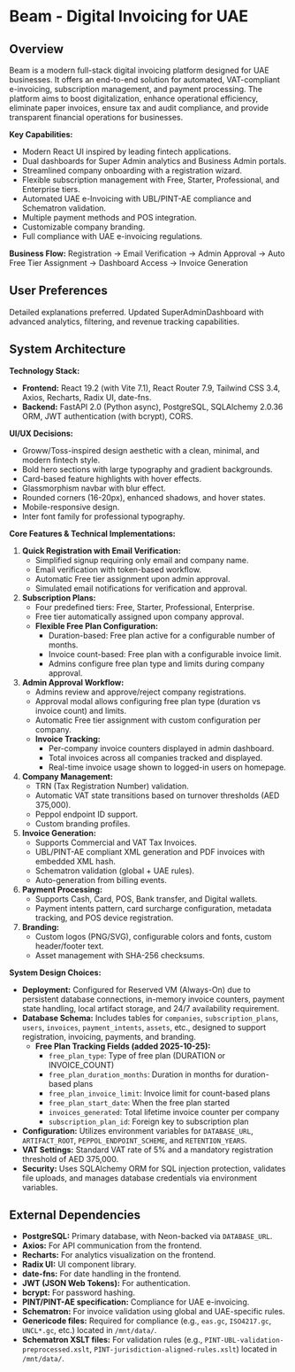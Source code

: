 # Beam - Digital Invoicing for UAE

## Overview
Beam is a modern full-stack digital invoicing platform designed for UAE businesses. It offers an end-to-end solution for automated, VAT-compliant e-invoicing, subscription management, and payment processing. The platform aims to boost digitalization, enhance operational efficiency, eliminate paper invoices, ensure tax and audit compliance, and provide transparent financial operations for businesses.

**Key Capabilities:**
- Modern React UI inspired by leading fintech applications.
- Dual dashboards for Super Admin analytics and Business Admin portals.
- Streamlined company onboarding with a registration wizard.
- Flexible subscription management with Free, Starter, Professional, and Enterprise tiers.
- Automated UAE e-Invoicing with UBL/PINT-AE compliance and Schematron validation.
- Multiple payment methods and POS integration.
- Customizable company branding.
- Full compliance with UAE e-invoicing regulations.

**Business Flow:**
Registration → Email Verification → Admin Approval → Auto Free Tier Assignment → Dashboard Access → Invoice Generation

## User Preferences
Detailed explanations preferred. Updated SuperAdminDashboard with advanced analytics, filtering, and revenue tracking capabilities.

## System Architecture

**Technology Stack:**
- **Frontend:** React 19.2 (with Vite 7.1), React Router 7.9, Tailwind CSS 3.4, Axios, Recharts, Radix UI, date-fns.
- **Backend:** FastAPI 2.0 (Python async), PostgreSQL, SQLAlchemy 2.0.36 ORM, JWT authentication (with bcrypt), CORS.

**UI/UX Decisions:**
- Groww/Toss-inspired design aesthetic with a clean, minimal, and modern fintech style.
- Bold hero sections with large typography and gradient backgrounds.
- Card-based feature highlights with hover effects.
- Glassmorphism navbar with blur effect.
- Rounded corners (16-20px), enhanced shadows, and hover states.
- Mobile-responsive design.
- Inter font family for professional typography.

**Core Features & Technical Implementations:**
1.  **Quick Registration with Email Verification:**
    *   Simplified signup requiring only email and company name.
    *   Email verification with token-based workflow.
    *   Automatic Free tier assignment upon admin approval.
    *   Simulated email notifications for verification and approval.
2.  **Subscription Plans:**
    *   Four predefined tiers: Free, Starter, Professional, Enterprise.
    *   Free tier automatically assigned upon company approval.
    *   **Flexible Free Plan Configuration:**
        -   Duration-based: Free plan active for a configurable number of months.
        -   Invoice count-based: Free plan with a configurable invoice limit.
        -   Admins configure free plan type and limits during company approval.
3.  **Admin Approval Workflow:**
    *   Admins review and approve/reject company registrations.
    *   Approval modal allows configuring free plan type (duration vs invoice count) and limits.
    *   Automatic Free tier assignment with custom configuration per company.
    *   **Invoice Tracking:**
        -   Per-company invoice counters displayed in admin dashboard.
        -   Total invoices across all companies tracked and displayed.
        -   Real-time invoice usage shown to logged-in users on homepage.
4.  **Company Management:**
    *   TRN (Tax Registration Number) validation.
    *   Automatic VAT state transitions based on turnover thresholds (AED 375,000).
    *   Peppol endpoint ID support.
    *   Custom branding profiles.
5.  **Invoice Generation:**
    *   Supports Commercial and VAT Tax Invoices.
    *   UBL/PINT-AE compliant XML generation and PDF invoices with embedded XML hash.
    *   Schematron validation (global + UAE rules).
    *   Auto-generation from billing events.
6.  **Payment Processing:**
    *   Supports Cash, Card, POS, Bank transfer, and Digital wallets.
    *   Payment intents pattern, card surcharge configuration, metadata tracking, and POS device registration.
7.  **Branding:**
    *   Custom logos (PNG/SVG), configurable colors and fonts, custom header/footer text.
    *   Asset management with SHA-256 checksums.

**System Design Choices:**
- **Deployment:** Configured for Reserved VM (Always-On) due to persistent database connections, in-memory invoice counters, payment state handling, local artifact storage, and 24/7 availability requirement.
- **Database Schema:** Includes tables for `companies`, `subscription_plans`, `users`, `invoices`, `payment_intents`, `assets`, etc., designed to support registration, invoicing, payments, and branding.
  - **Free Plan Tracking Fields (added 2025-10-25):**
    - `free_plan_type`: Type of free plan (DURATION or INVOICE_COUNT)
    - `free_plan_duration_months`: Duration in months for duration-based plans
    - `free_plan_invoice_limit`: Invoice limit for count-based plans
    - `free_plan_start_date`: When the free plan started
    - `invoices_generated`: Total lifetime invoice counter per company
    - `subscription_plan_id`: Foreign key to subscription plan
- **Configuration:** Utilizes environment variables for `DATABASE_URL`, `ARTIFACT_ROOT`, `PEPPOL_ENDPOINT_SCHEME`, and `RETENTION_YEARS`.
- **VAT Settings:** Standard VAT rate of 5% and a mandatory registration threshold of AED 375,000.
- **Security:** Uses SQLAlchemy ORM for SQL injection protection, validates file uploads, and manages database credentials via environment variables.

## External Dependencies

-   **PostgreSQL:** Primary database, with Neon-backed via `DATABASE_URL`.
-   **Axios:** For API communication from the frontend.
-   **Recharts:** For analytics visualization on the frontend.
-   **Radix UI:** UI component library.
-   **date-fns:** For date handling in the frontend.
-   **JWT (JSON Web Tokens):** For authentication.
-   **bcrypt:** For password hashing.
-   **PINT/PINT-AE specification:** Compliance for UAE e-invoicing.
-   **Schematron:** For invoice validation using global and UAE-specific rules.
-   **Genericode files:** Required for compliance (e.g., `eas.gc`, `ISO4217.gc`, `UNCL*.gc`, etc.) located in `/mnt/data/`.
-   **Schematron XSLT files:** For validation rules (e.g., `PINT-UBL-validation-preprocessed.xslt`, `PINT-jurisdiction-aligned-rules.xslt`) located in `/mnt/data/`.